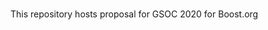 # 
This repository hosts proposal for GSOC 2020 for Boost.org 
<!--stackedit_data:
eyJoaXN0b3J5IjpbLTE2MzQ3NjEyNTVdfQ==
-->